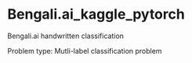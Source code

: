 # Bengali.ai_kaggle_pytorch
Bengali.ai handwritten classification 

Problem type: Mutli-label classification problem